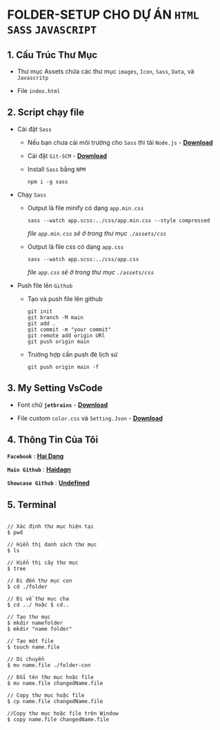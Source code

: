 # **FOLDER-SETUP CHO DỰ ÁN `HTML` `SASS` `JAVASCRIPT`** 

## **1. Cấu Trúc Thư Mục**

- Thư mục Assets chứa các thư mục `images`, `Icon`, `Sass`, `Data`, và `Javascritp`

- File `index.html`

## **2. Script chạy file**
- Cài đặt `Sass` 
    - Nếu bạn chưa cài môi trường cho `Sass` thì tải `Node.js` - [**Download**](https://nodejs.org/en/download/)

    - Cài đặt `Git-SCM` - [**Download**](https://git-scm.com/downloads)

    - Install `Sass` bằng `NPM`

        ```
        npm i -g sass
        ```
- Chạy `Sass`
    - Output là file minify có dạng `app.min.css`

        ```
        sass --watch app.scss:../css/app.min.css --style compressed
        ```
        *file `app.min.css` sẽ ở trong thư mục `./assets/css`*
    
    - Output là file css có dạng `app.css`

        ```
        sass --watch app.scss:../css/app.css
        ```
        *file `app.css` sẽ ở trong thư mục `./assets/css`*

- Push file lên `Github`
    
    - Tạo và push file lên github
        ```
        git init
        git branch -M main
        git add .
        git commit -m "your commit"
        git remote add origin URl
        git push origin main
        ```

    - Trường hợp cần push đè lịch sử 
        ```
        git push origin main -f
        ```

## **3. My Setting VsCode**

- Font chữ **`jetbrains`** - [**Download**](https://www.jetbrains.com/lp/mono/)

- File custom `color.css` và `Setting.Json`  - [**Download**](https://github.com/undefinednulla/custom-vscode)


## **4. Thông Tin Của Tôi**

**`Facebook`** : [**Hai Dang**](https://www.facebook.com/haidanghahaha/)

**`Main Github`** : [**Haidagn**](https://github.com/haidagn)

**`Showcase Github`** : [**Undefined**](https://github.com/undefinednulla)

## **5. Terminal**


```

// Xác định thư mục hiện tại
$ pwd

// Hiển thị danh sách thư mục
$ ls

// Hiển thị cây thư mục
$ tree

// Đi đến thư mục con
$ cd ./folder

// Đi về thư mục cha
$ cd ../ hoặc $ cd..

// Tạo thư mục
$ mkdir namefolder
$ mkdir "name folder"

// Tạo một file
$ touch name.file

// Di chuyển
$ mv name.file ./folder-con 

// Đổi tên thư mục hoặc file
$ mv name.file changedName.file

// Copy thư mục hoặc file
$ cp name.file changedName.file

//Copy thư mục hoặc file trên Window 
$ copy name.file changedName.file

```
